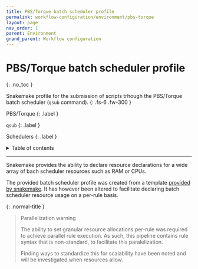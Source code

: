 ```yaml
---
title: PBS/Torque batch scheduler profile
permalink: workflow-configuration/environment/pbs-torque
layout: page
nav_order: 1
parent: Environment
grand_parent: Workflow configuration
---
```


# PBS/Torque batch scheduler profile
{: .no_toc }

Snakemake profile for the submission of scripts trhough the PBS/Torque batch scheduler (`qsub` command).
{: .fs-6 .fw-300 }

PBS/Torque
{: .label }

`qsub`
{: .label }

Schedulers
{: .label }


<details markdown="block">
  <summary>
    Table of contents
  </summary>
  {: .text-delta }
1. TOC
{:toc}
</details>

---

Snakemake provides the ability to declare resource declarations for a wide array of bach scheduler resources such as RAM or CPUs.

The provided batch scheduler profile was created from a template [provided by snakemake](). It has however been altered to facilitate declaring batch scheduler resource usage on a per-rule basis.

{: .normal-title }
> Parallelization warning
>
> The ability to set granular resource allocations per-rule was required to achieve parallel rule execution. As such, this pipeline contains rule syntax that is non-standard, to facilitate this paralelization.
>
> Finding ways to standardize this for scalability have been noted and will be investigated when resources allow.
<!-- TODO: Provide link -->